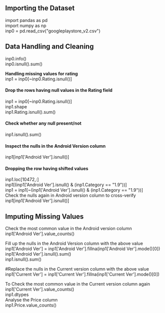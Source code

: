 ## Importing the Dataset
import pandas as pd <br />
import numpy as np <br />
inp0 = pd.read_csv("googleplaystore_v2.csv")

## Data Handling and Cleaning
inp0.info() <br />
inp0.isnull().sum()

**Handling missing values for rating** <br />
inp1 = inp0[~inp0.Rating.isnull()]

#### Drop the rows having null values in the Rating field
inp1 = inp0[~inp0.Rating.isnull()] <br />
inp1.shape <br />
inp1.Rating.isnull().sum() 

#### Check whether any null present/not
inp1.isnull().sum()

#### Inspect the nulls in the Android Version column
inp1[inp1['Android Ver'].isnull()]

#### Dropping the row having shifted values
inp1.loc[10472,:] <br />
inp1[(inp1['Android Ver'].isnull() & (inp1.Category == "1.9"))] <br />
inp1 = inp1[~(inp1['Android Ver'].isnull() & (inp1.Category == "1.9"))] <br />
Check the nulls again in Android version column to cross-verify  
inp1[inp1['Android Ver'].isnull()]

## Imputing Missing Values
Check the most common value in the Android version column <br />
inp1['Android Ver'].value_counts() <br />

Fill up the nulls in the Android Version column with the above value <br />
inp1['Android Ver'] = inp1['Android Ver'].fillna(inp1['Android Ver'].mode()[0]) <br />
inp1['Android Ver'].isnull().sum() <br />
inp1.isnull().sum() <br />

#Replace the nulls in the Current version column with the above value <br />
inp1['Current Ver'] = inp1['Current Ver'].fillna(inp1['Current Ver'].mode()[0]) <br />

To Check the most common value in the Current version column again  <br />
inp1['Current Ver'].value_counts()  <br />
inp1.dtypes <br />
Analyse the Price column <br />
inp1.Price.value_counts() <br />


